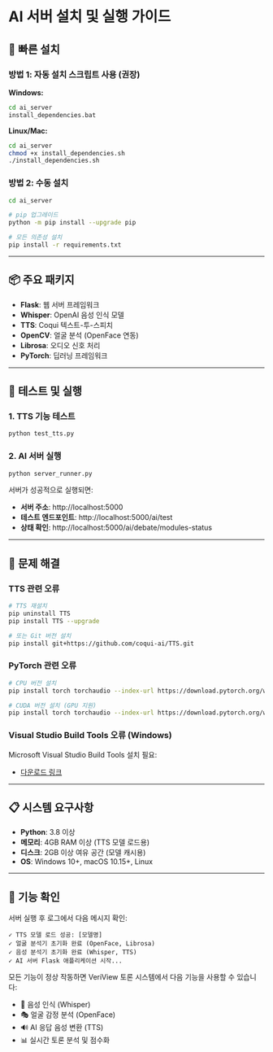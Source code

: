 # AI 서버 설치 및 실행 가이드

## 🚀 빠른 설치

### 방법 1: 자동 설치 스크립트 사용 (권장)

**Windows:**
```bash
cd ai_server
install_dependencies.bat
```

**Linux/Mac:**
```bash
cd ai_server
chmod +x install_dependencies.sh
./install_dependencies.sh
```

### 방법 2: 수동 설치
```bash
cd ai_server

# pip 업그레이드
python -m pip install --upgrade pip

# 모든 의존성 설치
pip install -r requirements.txt
```

---

## 📦 주요 패키지

- **Flask**: 웹 서버 프레임워크
- **Whisper**: OpenAI 음성 인식 모델
- **TTS**: Coqui 텍스트-투-스피치 
- **OpenCV**: 얼굴 분석 (OpenFace 연동)
- **Librosa**: 오디오 신호 처리
- **PyTorch**: 딥러닝 프레임워크

---

## 🧪 테스트 및 실행

### 1. TTS 기능 테스트
```bash
python test_tts.py
```

### 2. AI 서버 실행
```bash
python server_runner.py
```

서버가 성공적으로 실행되면:
- **서버 주소**: http://localhost:5000
- **테스트 엔드포인트**: http://localhost:5000/ai/test
- **상태 확인**: http://localhost:5000/ai/debate/modules-status

---

## 🔧 문제 해결

### TTS 관련 오류
```bash
# TTS 재설치
pip uninstall TTS
pip install TTS --upgrade

# 또는 Git 버전 설치
pip install git+https://github.com/coqui-ai/TTS.git
```

### PyTorch 관련 오류
```bash
# CPU 버전 설치
pip install torch torchaudio --index-url https://download.pytorch.org/whl/cpu

# CUDA 버전 설치 (GPU 지원)
pip install torch torchaudio --index-url https://download.pytorch.org/whl/cu118
```

### Visual Studio Build Tools 오류 (Windows)
Microsoft Visual Studio Build Tools 설치 필요:
- [다운로드 링크](https://visualstudio.microsoft.com/downloads/#build-tools-for-visual-studio-2022)

---

## 📋 시스템 요구사항

- **Python**: 3.8 이상
- **메모리**: 4GB RAM 이상 (TTS 모델 로드용)
- **디스크**: 2GB 이상 여유 공간 (모델 캐시용)
- **OS**: Windows 10+, macOS 10.15+, Linux

---

## 🎯 기능 확인

서버 실행 후 로그에서 다음 메시지 확인:
```
✓ TTS 모델 로드 성공: [모델명]
✓ 얼굴 분석기 초기화 완료 (OpenFace, Librosa)
✓ 음성 분석기 초기화 완료 (Whisper, TTS)
✓ AI 서버 Flask 애플리케이션 시작...
```

모든 기능이 정상 작동하면 VeriView 토론 시스템에서 다음 기능을 사용할 수 있습니다:
- 🎤 음성 인식 (Whisper)
- 🎭 얼굴 감정 분석 (OpenFace)
- 🔊 AI 응답 음성 변환 (TTS)
- 📊 실시간 토론 분석 및 점수화
